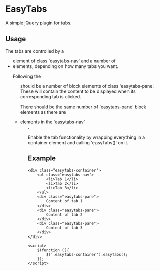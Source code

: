 EasyTabs
========

A simple jQuery plugin for tabs.

Usage
-----
The tabs are controlled by a <ul> element of class 'easytabs-nav' and a number of <li> elements, depending on how many tabs you want.

Following the <ul> should be a number of block elements of class 'easytabs-pane'. These will contain the content to be displayed when its corresponding tab is clicked. 

There should be the same number of 'easytabs-pane' block elements as there are <li> elements in the 'easytabs-nav' <ul>.

Enable the tab functionality by wrapping everything in a container element and calling 'easyTabs()' on it.

Example
-------
```
<div class="easytabs-container">
	<ul class="easytabs-nav">
		<li>Tab 1</li>
		<li>Tab 2</li>
		<li>Tab 3</li>
	</ul>
	<div class="easytabs-pane">
		Content of tab 1
	</div>
	<div class="easytabs-pane">
		Content of tab 2
	</div>
	<div class="easytabs-pane">
		Content of tab 3
	</div>
</div>

<script>
	$(function (){
		$('.easytabs-container').easyTabs();
	});
</script>

```

